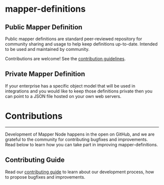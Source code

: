 # mapper-definitions

## Public Mapper Definition

Public mapper definitions are standard peer-reviewed repository for community sharing and usage to help keep definitions up-to-date. Intended to be used and maintained by community.

Contributions are welcome! See the [contribution guidelines](contributing.md).

## Private Mapper Definition

If your enterprise has a specific object model that will be used in integrations and you would like to keep those definitions private then you can point to a JSON file hosted on your own web servers.

# Contributions

---

Development of Mapper Node happens in the open on GitHub, and we are grateful to the community for contributing bugfixes and improvements. Read below to learn how you can take part in improving mapper-definitions.

## Contributing Guide

Read our [contributing guide](contributing.md) to learn about our development process, how to propose bugfixes and improvements.
